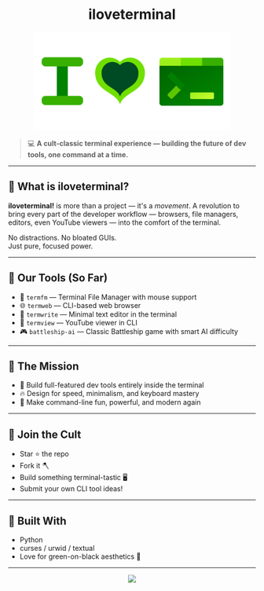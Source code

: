 <h1 align="center">iloveterminal</h1>

<p align="center">
  <img src="iloveterminal.svg" width="400" alt="iloveterminal logo">
</p>

> 💻 **A cult-classic terminal experience — building the future of dev tools, one command at a time.**

---

## 🧠 What is iloveterminal?

**iloveterminal!** is more than a project — it's a *movement*. A revolution to bring every part of the developer workflow — browsers, file managers, editors, even YouTube viewers — into the comfort of the terminal.

No distractions. No bloated GUIs.  
Just pure, focused power.

---


## 🚀 Our Tools (So Far)

- 📁 `termfm` — Terminal File Manager with mouse support
- 🌐 `termweb` — CLI-based web browser
- 📝 `termwrite` — Minimal text editor in the terminal
- 🎥 `termview` — YouTube viewer in CLI
- 🎮 `battleship-ai` — Classic Battleship game with smart AI difficulty


---

## 🎯 The Mission

- 🧱 Build full-featured dev tools entirely inside the terminal
- 🔥 Design for speed, minimalism, and keyboard mastery
- 🤝 Make command-line fun, powerful, and modern again

---

## 💚 Join the Cult

- Star ⭐ the repo
- Fork it 🪓
- Build something terminal-tastic 🖥️
- Submit your own CLI tool ideas!

---

## 🧩 Built With

- Python
- curses / urwid / textual
- Love for green-on-black aesthetics 💚

---

<p align="center">
  <img src="https://img.shields.io/badge/I%20LOVE-TERMINAL-00ff00?style=for-the-badge&logo=gnubash&logoColor=black" />
</p>
